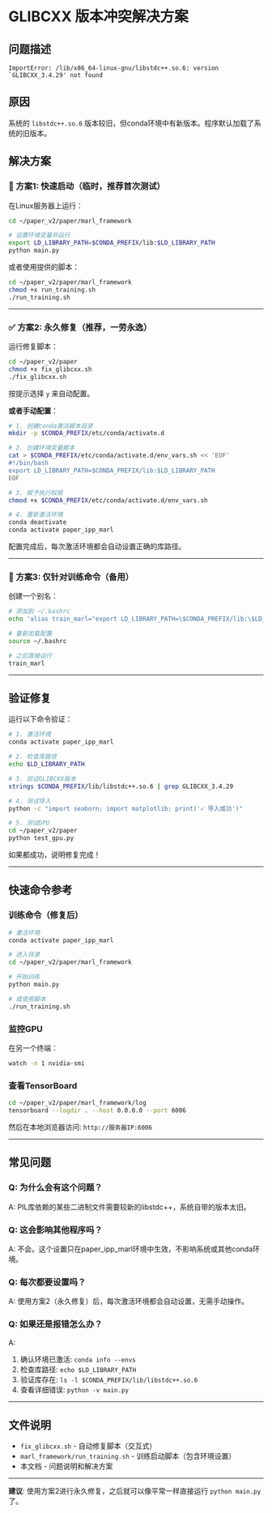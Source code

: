 # GLIBCXX 版本冲突解决方案

## 问题描述
```
ImportError: /lib/x86_64-linux-gnu/libstdc++.so.6: version `GLIBCXX_3.4.29' not found
```

## 原因
系统的 `libstdc++.so.6` 版本较旧，但conda环境中有新版本。程序默认加载了系统的旧版本。

## 解决方案

### 🚀 方案1: 快速启动（临时，推荐首次测试）

在Linux服务器上运行：

```bash
cd ~/paper_v2/paper/marl_framework

# 设置环境变量并运行
export LD_LIBRARY_PATH=$CONDA_PREFIX/lib:$LD_LIBRARY_PATH
python main.py
```

或者使用提供的脚本：

```bash
cd ~/paper_v2/paper/marl_framework
chmod +x run_training.sh
./run_training.sh
```

---

### ✅ 方案2: 永久修复（推荐，一劳永逸）

运行修复脚本：

```bash
cd ~/paper_v2/paper
chmod +x fix_glibcxx.sh
./fix_glibcxx.sh
```

按提示选择 `y` 来自动配置。

**或者手动配置**：

```bash
# 1. 创建conda激活脚本目录
mkdir -p $CONDA_PREFIX/etc/conda/activate.d

# 2. 创建环境变量脚本
cat > $CONDA_PREFIX/etc/conda/activate.d/env_vars.sh << 'EOF'
#!/bin/bash
export LD_LIBRARY_PATH=$CONDA_PREFIX/lib:$LD_LIBRARY_PATH
EOF

# 3. 赋予执行权限
chmod +x $CONDA_PREFIX/etc/conda/activate.d/env_vars.sh

# 4. 重新激活环境
conda deactivate
conda activate paper_ipp_marl
```

配置完成后，每次激活环境都会自动设置正确的库路径。

---

### 🔧 方案3: 仅针对训练命令（备用）

创建一个别名：

```bash
# 添加到 ~/.bashrc
echo 'alias train_marl="export LD_LIBRARY_PATH=\$CONDA_PREFIX/lib:\$LD_LIBRARY_PATH && cd ~/paper_v2/paper/marl_framework && python main.py"' >> ~/.bashrc

# 重新加载配置
source ~/.bashrc

# 之后直接运行
train_marl
```

---

## 验证修复

运行以下命令验证：

```bash
# 1. 激活环境
conda activate paper_ipp_marl

# 2. 检查库路径
echo $LD_LIBRARY_PATH

# 3. 验证GLIBCXX版本
strings $CONDA_PREFIX/lib/libstdc++.so.6 | grep GLIBCXX_3.4.29

# 4. 测试导入
python -c "import seaborn; import matplotlib; print('✓ 导入成功')"

# 5. 测试GPU
cd ~/paper_v2/paper
python test_gpu.py
```

如果都成功，说明修复完成！

---

## 快速命令参考

### 训练命令（修复后）

```bash
# 激活环境
conda activate paper_ipp_marl

# 进入目录
cd ~/paper_v2/paper/marl_framework

# 开始训练
python main.py

# 或使用脚本
./run_training.sh
```

### 监控GPU

在另一个终端：

```bash
watch -n 1 nvidia-smi
```

### 查看TensorBoard

```bash
cd ~/paper_v2/paper/marl_framework/log
tensorboard --logdir . --host 0.0.0.0 --port 6006
```

然后在本地浏览器访问: `http://服务器IP:6006`

---

## 常见问题

### Q: 为什么会有这个问题？
A: PIL库依赖的某些二进制文件需要较新的libstdc++，系统自带的版本太旧。

### Q: 这会影响其他程序吗？
A: 不会。这个设置只在paper_ipp_marl环境中生效，不影响系统或其他conda环境。

### Q: 每次都要设置吗？
A: 使用方案2（永久修复）后，每次激活环境都会自动设置，无需手动操作。

### Q: 如果还是报错怎么办？
A: 
1. 确认环境已激活: `conda info --envs`
2. 检查库路径: `echo $LD_LIBRARY_PATH`
3. 验证库存在: `ls -l $CONDA_PREFIX/lib/libstdc++.so.6`
4. 查看详细错误: `python -v main.py`

---

## 文件说明

- `fix_glibcxx.sh` - 自动修复脚本（交互式）
- `marl_framework/run_training.sh` - 训练启动脚本（包含环境设置）
- 本文档 - 问题说明和解决方案

---

**建议**: 使用方案2进行永久修复，之后就可以像平常一样直接运行 `python main.py` 了。
